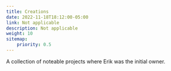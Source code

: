 ```yaml
---
title: Creations
date: 2022-11-18T18:12:00-05:00
link: Not applicable
description: Not applicable
weight: 10
sitemap:
    priority: 0.5
---
```


A collection of noteable projects where Erik was the initial owner.